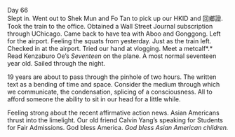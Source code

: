 Day 66  
Slept in. Went out to Shek Mun and Fo Tan to pick up our HKID and 回鄉證. Took the train to the office. Obtained a Wall Street Journal subscription through UChicago. Came back to have tea with Aboo and Gonggong. Left for the airport. Feeling the squats from yesterday. Just as the train left. Checked in at the airport. Tried our hand at vlogging. Meet a metcalf*.* Read Kenzaburo Oe’s *Seventeen* on the plane. A most normal seventeen year old. Sailed through the night. 

19 years are about to pass through the pinhole of two hours. The written text as a bending of time and space. Consider the medium through which we communicate, the condensation, splicing of a consciousness. All to afford someone the ability to sit in our head for a little while.

Feeling strong about the recent affirmative action news. Asian Americans thrust into the limelight. Our old friend Calvin Yang’s speaking for Students for Fair Admissions. God bless America. *God bless Asian American children.*